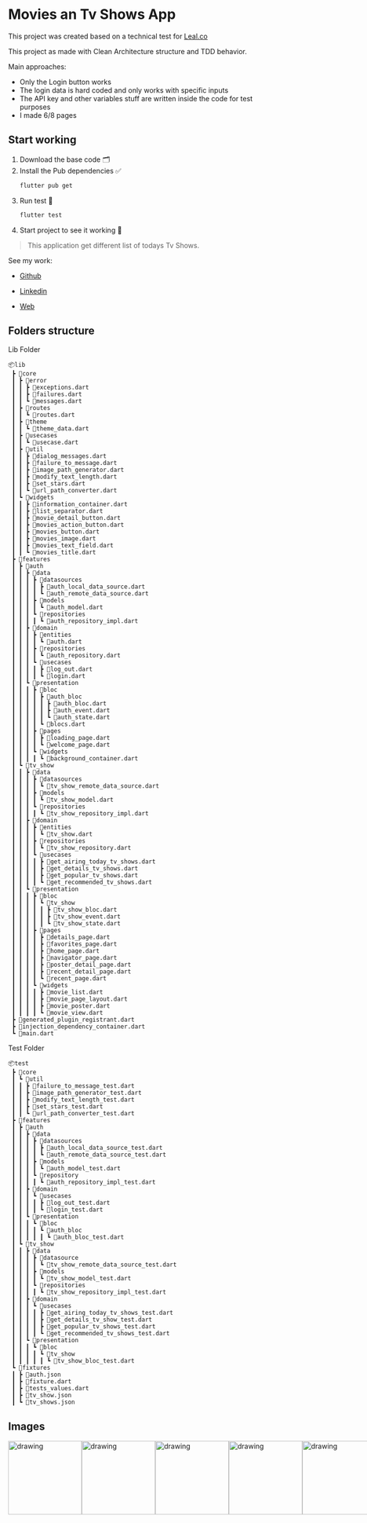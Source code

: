 # Movies an Tv Shows App

This project was created based on a technical test for [Leal.co](https://leal.co/)

This project as made with Clean Architecture structure and TDD behavior.

Main approaches:
- Only the Login button works
- The login data is hard coded and only works with specific inputs
- The API key and other variables stuff are written inside the code for test purposes
- I made 6/8 pages

## Start working

1. Download the base code 🗂
2. Install the Pub dependencies ✅
	```bash
	flutter pub get
	```
3. Run test 🧪
	```bash
	flutter test
	```
4. Start project to see it working 🚀

> This application get different list of todays Tv Shows.

See my work:

- [Github](https://github.com/HajdukSanchez)

- [Linkedin](https://www.linkedin.com/in/jozek-hajduk/)

- [Web](https://hajduk-sanchez.com/)

## Folders structure

Lib Folder

```
📦lib
 ┣ 📂core
 ┃ ┣ 📂error
 ┃ ┃ ┣ 📜exceptions.dart
 ┃ ┃ ┣ 📜failures.dart
 ┃ ┃ ┗ 📜messages.dart
 ┃ ┣ 📂routes
 ┃ ┃ ┗ 📜routes.dart
 ┃ ┣ 📂theme
 ┃ ┃ ┗ 📜theme_data.dart
 ┃ ┣ 📂usecases
 ┃ ┃ ┗ 📜usecase.dart
 ┃ ┣ 📂util
 ┃ ┃ ┣ 📜dialog_messages.dart
 ┃ ┃ ┣ 📜failure_to_message.dart
 ┃ ┃ ┣ 📜image_path_generator.dart
 ┃ ┃ ┣ 📜modify_text_length.dart
 ┃ ┃ ┣ 📜set_stars.dart
 ┃ ┃ ┗ 📜url_path_converter.dart
 ┃ ┗ 📂widgets
 ┃ ┃ ┣ 📜information_container.dart
 ┃ ┃ ┣ 📜list_separator.dart
 ┃ ┃ ┣ 📜movie_detail_button.dart
 ┃ ┃ ┣ 📜movies_action_button.dart
 ┃ ┃ ┣ 📜movies_button.dart
 ┃ ┃ ┣ 📜movies_image.dart
 ┃ ┃ ┣ 📜movies_text_field.dart
 ┃ ┃ ┗ 📜movies_title.dart
 ┣ 📂features
 ┃ ┣ 📂auth
 ┃ ┃ ┣ 📂data
 ┃ ┃ ┃ ┣ 📂datasources
 ┃ ┃ ┃ ┃ ┣ 📜auth_local_data_source.dart
 ┃ ┃ ┃ ┃ ┗ 📜auth_remote_data_source.dart
 ┃ ┃ ┃ ┣ 📂models
 ┃ ┃ ┃ ┃ ┗ 📜auth_model.dart
 ┃ ┃ ┃ ┗ 📂repositories
 ┃ ┃ ┃ ┃ ┗ 📜auth_repository_impl.dart
 ┃ ┃ ┣ 📂domain
 ┃ ┃ ┃ ┣ 📂entities
 ┃ ┃ ┃ ┃ ┗ 📜auth.dart
 ┃ ┃ ┃ ┣ 📂repositories
 ┃ ┃ ┃ ┃ ┗ 📜auth_repository.dart
 ┃ ┃ ┃ ┗ 📂usecases
 ┃ ┃ ┃ ┃ ┣ 📜log_out.dart
 ┃ ┃ ┃ ┃ ┗ 📜login.dart
 ┃ ┃ ┗ 📂presentation
 ┃ ┃ ┃ ┣ 📂bloc
 ┃ ┃ ┃ ┃ ┣ 📂auth_bloc
 ┃ ┃ ┃ ┃ ┃ ┣ 📜auth_bloc.dart
 ┃ ┃ ┃ ┃ ┃ ┣ 📜auth_event.dart
 ┃ ┃ ┃ ┃ ┃ ┗ 📜auth_state.dart
 ┃ ┃ ┃ ┃ ┗ 📜blocs.dart
 ┃ ┃ ┃ ┣ 📂pages
 ┃ ┃ ┃ ┃ ┣ 📜loading_page.dart
 ┃ ┃ ┃ ┃ ┗ 📜welcome_page.dart
 ┃ ┃ ┃ ┗ 📂widgets
 ┃ ┃ ┃ ┃ ┗ 📜background_container.dart
 ┃ ┗ 📂tv_show
 ┃ ┃ ┣ 📂data
 ┃ ┃ ┃ ┣ 📂datasources
 ┃ ┃ ┃ ┃ ┗ 📜tv_show_remote_data_source.dart
 ┃ ┃ ┃ ┣ 📂models
 ┃ ┃ ┃ ┃ ┗ 📜tv_show_model.dart
 ┃ ┃ ┃ ┗ 📂repositories
 ┃ ┃ ┃ ┃ ┗ 📜tv_show_repository_impl.dart
 ┃ ┃ ┣ 📂domain
 ┃ ┃ ┃ ┣ 📂entities
 ┃ ┃ ┃ ┃ ┗ 📜tv_show.dart
 ┃ ┃ ┃ ┣ 📂repositories
 ┃ ┃ ┃ ┃ ┗ 📜tv_show_repository.dart
 ┃ ┃ ┃ ┗ 📂usecases
 ┃ ┃ ┃ ┃ ┣ 📜get_airing_today_tv_shows.dart
 ┃ ┃ ┃ ┃ ┣ 📜get_details_tv_shows.dart
 ┃ ┃ ┃ ┃ ┣ 📜get_popular_tv_shows.dart
 ┃ ┃ ┃ ┃ ┗ 📜get_recommended_tv_shows.dart
 ┃ ┃ ┗ 📂presentation
 ┃ ┃ ┃ ┣ 📂bloc
 ┃ ┃ ┃ ┃ ┗ 📂tv_show
 ┃ ┃ ┃ ┃ ┃ ┣ 📜tv_show_bloc.dart
 ┃ ┃ ┃ ┃ ┃ ┣ 📜tv_show_event.dart
 ┃ ┃ ┃ ┃ ┃ ┗ 📜tv_show_state.dart
 ┃ ┃ ┃ ┣ 📂pages
 ┃ ┃ ┃ ┃ ┣ 📜details_page.dart
 ┃ ┃ ┃ ┃ ┣ 📜favorites_page.dart
 ┃ ┃ ┃ ┃ ┣ 📜home_page.dart
 ┃ ┃ ┃ ┃ ┣ 📜navigator_page.dart
 ┃ ┃ ┃ ┃ ┣ 📜poster_detail_page.dart
 ┃ ┃ ┃ ┃ ┣ 📜recent_detail_page.dart
 ┃ ┃ ┃ ┃ ┗ 📜recent_page.dart
 ┃ ┃ ┃ ┗ 📂widgets
 ┃ ┃ ┃ ┃ ┣ 📜movie_list.dart
 ┃ ┃ ┃ ┃ ┣ 📜movie_page_layout.dart
 ┃ ┃ ┃ ┃ ┣ 📜movie_poster.dart
 ┃ ┃ ┃ ┃ ┗ 📜movie_view.dart
 ┣ 📜generated_plugin_registrant.dart
 ┣ 📜injection_dependency_container.dart
 ┗ 📜main.dart
```

Test Folder

```
📦test
 ┣ 📂core
 ┃ ┗ 📂util
 ┃ ┃ ┣ 📜failure_to_message_test.dart
 ┃ ┃ ┣ 📜image_path_generator_test.dart
 ┃ ┃ ┣ 📜modify_text_length_test.dart
 ┃ ┃ ┣ 📜set_stars_test.dart
 ┃ ┃ ┗ 📜url_path_converter_test.dart
 ┣ 📂features
 ┃ ┣ 📂auth
 ┃ ┃ ┣ 📂data
 ┃ ┃ ┃ ┣ 📂datasources
 ┃ ┃ ┃ ┃ ┣ 📜auth_local_data_source_test.dart
 ┃ ┃ ┃ ┃ ┗ 📜auth_remote_data_source_test.dart
 ┃ ┃ ┃ ┣ 📂models
 ┃ ┃ ┃ ┃ ┗ 📜auth_model_test.dart
 ┃ ┃ ┃ ┗ 📂repository
 ┃ ┃ ┃ ┃ ┗ 📜auth_repository_impl_test.dart
 ┃ ┃ ┣ 📂domain
 ┃ ┃ ┃ ┗ 📂usecases
 ┃ ┃ ┃ ┃ ┣ 📜log_out_test.dart
 ┃ ┃ ┃ ┃ ┗ 📜login_test.dart
 ┃ ┃ ┗ 📂presentation
 ┃ ┃ ┃ ┗ 📂bloc
 ┃ ┃ ┃ ┃ ┗ 📂auth_bloc
 ┃ ┃ ┃ ┃ ┃ ┗ 📜auth_bloc_test.dart
 ┃ ┗ 📂tv_show
 ┃ ┃ ┣ 📂data
 ┃ ┃ ┃ ┣ 📂datasource
 ┃ ┃ ┃ ┃ ┗ 📜tv_show_remote_data_source_test.dart
 ┃ ┃ ┃ ┣ 📂models
 ┃ ┃ ┃ ┃ ┗ 📜tv_show_model_test.dart
 ┃ ┃ ┃ ┗ 📂repositories
 ┃ ┃ ┃ ┃ ┗ 📜tv_show_repository_impl_test.dart
 ┃ ┃ ┣ 📂domain
 ┃ ┃ ┃ ┗ 📂usecases
 ┃ ┃ ┃ ┃ ┣ 📜get_airing_today_tv_shows_test.dart
 ┃ ┃ ┃ ┃ ┣ 📜get_details_tv_show_test.dart
 ┃ ┃ ┃ ┃ ┣ 📜get_popular_tv_shows_test.dart
 ┃ ┃ ┃ ┃ ┗ 📜get_recommended_tv_shows_test.dart
 ┃ ┃ ┗ 📂presentation
 ┃ ┃ ┃ ┗ 📂bloc
 ┃ ┃ ┃ ┃ ┗ 📂tv_show
 ┃ ┃ ┃ ┃ ┃ ┗ 📜tv_show_bloc_test.dart
 ┗ 📂fixtures
 ┃ ┣ 📜auth.json
 ┃ ┣ 📜fixture.dart
 ┃ ┣ 📜tests_values.dart
 ┃ ┣ 📜tv_show.json
 ┃ ┗ 📜tv_shows.json
```

## Images

<div style="display: flex; felx-direction:row;">
  <img src="https://user-images.githubusercontent.com/76627513/178543905-6bcda32e-c1db-411f-81a0-c7c265408736.png" alt="drawing" width="150"/>
  <img src="https://user-images.githubusercontent.com/76627513/178543956-75799e15-8834-43b5-b54b-27f19e1066bc.png" alt="drawing" width="150"/>
  <img src="https://user-images.githubusercontent.com/76627513/178543989-6e315afa-8b8f-40e5-b486-bbeb3b695d77.png" alt="drawing" width="150"/>
  <img src="https://user-images.githubusercontent.com/76627513/178544013-614097a6-1e74-4efc-ae28-01a3dde326a8.png" alt="drawing" width="150"/>
  <img src="https://user-images.githubusercontent.com/76627513/178544032-35f06503-a3a4-4bed-b7b2-794752ba45a7.png" alt="drawing" width="150"/>
  <img src="https://user-images.githubusercontent.com/76627513/178544055-e30f15dd-3889-46bf-ba22-58dff050963a.png" alt="drawing" width="150"/>
  <img src="https://user-images.githubusercontent.com/76627513/178544105-f46c9996-7d42-478f-ba8a-5a56b176f1f2.png" alt="drawing" width="150"/>
  <img src="https://user-images.githubusercontent.com/76627513/178544138-ed7fd8af-5342-484b-b311-fe883bee22b0.png" alt="drawing" width="150"/>
  <img src="https://user-images.githubusercontent.com/76627513/178544166-751b5dcc-40aa-4891-acab-96e734990371.png" alt="drawing" width="150"/>
</div>
